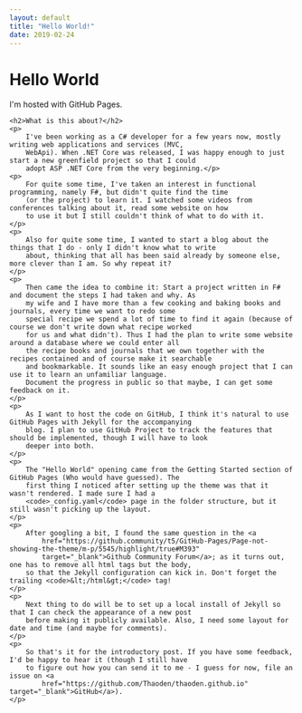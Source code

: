 ```yaml
---
layout: default
title: "Hello World!"
date: 2019-02-24
---
```

<body>
    <h1>Hello World</h1>
    <p>I'm hosted with GitHub Pages.</p>

    <h2>What is this about?</h2>
    <p>
        I've been working as a C# developer for a few years now, mostly writing web applications and services (MVC,
        WebApi). When .NET Core was released, I was happy enough to just start a new greenfield project so that I could
        adopt ASP .NET Core from the very beginning.</p>
    <p>
        For quite some time, I've taken an interest in functional programming, namely F#, but didn't quite find the time
        (or the project) to learn it. I watched some videos from conferences talking about it, read some website on how
        to use it but I still couldn't think of what to do with it.
    </p>
    <p>
        Also for quite some time, I wanted to start a blog about the things that I do - only I didn't know what to write
        about, thinking that all has been said already by someone else, more clever than I am. So why repeat it?
    </p>
    <p>
        Then came the idea to combine it: Start a project written in F# and document the steps I had taken and why. As
        my wife and I have more than a few cooking and baking books and journals, every time we want to redo some
        special recipe we spend a lot of time to find it again (because of course we don't write down what recipe worked
        for us and what didn't). Thus I had the plan to write some website around a database where we could enter all
        the recipe books and journals that we own together with the recipes contained and of course make it searchable
        and bookmarkable. It sounds like an easy enough project that I can use it to learn an unfamiliar language.
        Document the progress in public so that maybe, I can get some feedback on it.
    </p>
    <p>
        As I want to host the code on GitHub, I think it's natural to use GitHub Pages with Jekyll for the accompanying
        blog. I plan to use GitHub Project to track the features that should be implemented, though I will have to look
        deeper into both.
    </p>
    <p>
        The "Hello World" opening came from the Getting Started section of GitHub Pages (Who would have guessed). The
        first thing I noticed after setting up the theme was that it wasn't rendered. I made sure I had a
        <code>_config.yaml</code> page in the folder structure, but it still wasn't picking up the layout.
    </p>
    <p>
        After googling a bit, I found the same question in the <a
            href="https://github.community/t5/GitHub-Pages/Page-not-showing-the-theme/m-p/5545/highlight/true#M393"
            target="_blank">Github Community Forum</a>; as it turns out, one has to remove all html tags but the body,
        so that the Jekyll configuration can kick in. Don't forget the trailing <code>&lt;/html&gt;</code> tag!
    </p>
    <p>
        Next thing to do will be to set up a local install of Jekyll so that I can check the appearance of a new post
        before making it publicly available. Also, I need some layout for date and time (and maybe for comments).
    </p>
    <p>
        So that's it for the introductory post. If you have some feedback, I'd be happy to hear it (though I still have
        to figure out how you can send it to me - I guess for now, file an issue on <a
            href="https://github.com/Thaoden/thaoden.github.io" target="_blank">GitHub</a>).
    </p>
</body>

